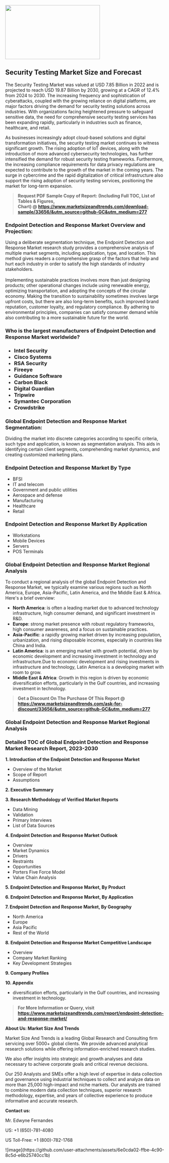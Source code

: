 <p><img class="alignnone size-medium wp-image-20088" src="https://ffe5etoiles.com/wp-content/uploads/2024/12/MST1-300x171.png" alt="" width="300" height="171" /></p><h2>Security Testing Market Size and Forecast</h2><p>The Security Testing Market was valued at USD 7.85 Billion in 2022 and is projected to reach USD 19.87 Billion by 2030, growing at a CAGR of 12.4% from 2024 to 2030. The increasing frequency and sophistication of cyberattacks, coupled with the growing reliance on digital platforms, are major factors driving the demand for security testing solutions across industries. With organizations facing heightened pressure to safeguard sensitive data, the need for comprehensive security testing services has been expanding rapidly, particularly in industries such as finance, healthcare, and retail.</p><p>As businesses increasingly adopt cloud-based solutions and digital transformation initiatives, the security testing market continues to witness significant growth. The rising adoption of IoT devices, along with the introduction of more advanced cybersecurity technologies, has further intensified the demand for robust security testing frameworks. Furthermore, the increasing compliance requirements for data privacy regulations are expected to contribute to the growth of the market in the coming years. The surge in cybercrime and the rapid digitalization of critical infrastructure also support the rising adoption of security testing services, positioning the market for long-term expansion.</p></p><blockquote id="" class=""><strong>Request PDF Sample Copy of Report: (Including Full TOC, List of Tables &amp; Figures, Chart)&nbsp;@&nbsp;<strong><a href="https://www.marketsizeandtrends.com/download-sample/33656/&utm_source=github-GC&utm_medium=277" target="_blank">https://www.marketsizeandtrends.com/download-sample/33656/&utm_source=github-GC&utm_medium=277</a></strong></strong></blockquote><h3 id="" class="">Endpoint Detection and Response Market&nbsp;Overview and Projection:</h3><p id="" class="">Using a deliberate segmentation technique, the Endpoint Detection and Response Market research study provides a comprehensive analysis of multiple market segments, including application, type, and location. This method gives readers a comprehensive grasp of the factors that help and hurt each industry in order to satisfy the high standards of industry stakeholders. <br /> <br />Implementing sustainable practices involves more than just designing products; other operational changes include using renewable energy, optimizing transportation, and adopting the concepts of the circular economy. Making the transition to sustainability sometimes involves large upfront costs, but there are also long-term benefits, such improved brand reputation, customer loyalty, and regulatory compliance. By adhering to environmental principles, companies can satisfy consumer demand while also contributing to a more sustainable future for the world.</p><h3 id="" class="">Who is the largest manufacturers of&nbsp;Endpoint Detection and Response Market worldwide?</h3><h3 class=""><p><ul><li>Intel Security </li><li> Cisco Systems </li><li> RSA Security </li><li> Fireeye </li><li> Guidance Software </li><li> Carbon Black </li><li> Digital Guardian </li><li> Tripwire </li><li> Symantec Corporation </li><li> Crowdstrike</li></ul></p></h3><h3 id="" class="">Global&nbsp;Endpoint Detection and Response Market Segmentation:</h3><p id="" class="">Dividing the market into discrete categories according to specific criteria, such type and application, is known as segmentation analysis. This aids in identifying certain client segments, comprehending market dynamics, and creating customized marketing plans.</p><h3 id="" class="">Endpoint Detection and Response Market&nbsp;By Type</h3><p><p><ul><li>BFSI </li><li> IT and telecom </li><li> Government and public utilities </li><li> Aerospace and defense </li><li> Manufacturing </li><li> Healthcare </li><li> Retail</p></li></ul></p></p><h3 id="" class="">Endpoint Detection and Response Market&nbsp;By Application</h3><p class=""><p><ul><li>Workstations </li><li> Mobile Devices </li><li> Servers </li><li> POS Terminals</li></ul></p></p><h3 id="" class="">Global Endpoint Detection and Response Market Regional Analysis</h3><p id="" class="">To conduct a regional analysis of the global Endpoint Detection and Response Market, we typically examine various regions such as North America, Europe, Asia-Pacific, Latin America, and the Middle East &amp; Africa. Here's a brief overview:</p><ul><li><strong>North America</strong>: is often a leading market due to advanced technology infrastructure, high consumer demand, and significant investment in R&amp;D.</li><li><strong>Europe</strong>: strong market presence with robust regulatory frameworks, high consumer awareness, and a focus on sustainable practices.</li><li><strong>Asia-Pacific</strong>: a rapidly growing market driven by increasing population, urbanization, and rising disposable incomes, especially in countries like China and India.</li><li><strong>Latin America</strong>: is an emerging market with growth potential, driven by economic development and increasing investment in technology and infrastructure.Due to economic development and rising investments in infrastructure and technology, Latin America is a developing market with room to grow.</li><li><strong>Middle East &amp; Africa</strong>: Growth in this region is driven by economic diversification efforts, particularly in the Gulf countries, and increasing investment in technology.</li></ul><blockquote id="" class=""><strong>Get a Discount On The Purchase Of This Report @ <strong><a href="https://www.marketsizeandtrends.com/ask-for-discount/33656/&utm_source=github-GC&utm_medium=277" target="_blank">https://www.marketsizeandtrends.com/ask-for-discount/33656/&utm_source=github-GC&utm_medium=277</a></strong></strong></blockquote><h3 id="" class="">Global Endpoint Detection and Response Market Regional Analysis</h3><h3 id="" class="">Detailed TOC of Global Endpoint Detection and Response Market Research Report, 2023-2030</h3><p id="" class=""><strong>1. Introduction of the Endpoint Detection and Response Market</strong></p><ul><li>Overview of the Market</li><li>Scope of Report</li><li>Assumptions</li></ul><p id="" class=""><strong>2. Executive Summary</strong></p><p id="" class=""><strong>3. Research Methodology of Verified Market Reports</strong></p><ul><li>Data Mining</li><li>Validation</li><li>Primary Interviews</li><li>List of Data Sources</li></ul><p id="" class=""><strong>4. Endpoint Detection and Response Market Outlook</strong></p><ul><li>Overview</li><li>Market Dynamics</li><li>Drivers</li><li>Restraints</li><li>Opportunities</li><li>Porters Five Force Model</li><li>Value Chain Analysis</li></ul><p id="" class=""><strong>5. Endpoint Detection and Response Market, By Product</strong></p><p id="" class=""><strong>6. Endpoint Detection and Response Market, By Application</strong></p><p id="" class=""><strong>7. Endpoint Detection and Response Market, By Geography</strong></p><ul><li>North America</li><li>Europe</li><li>Asia Pacific</li><li>Rest of the World</li></ul><p id="" class=""><strong>8. Endpoint Detection and Response Market Competitive Landscape</strong></p><ul><li>Overview</li><li>Company Market Ranking</li><li>Key Development Strategies</li></ul><p id="" class=""><strong>9. Company Profiles</strong></p><p id="" class=""><strong>10. Appendix</strong></p><ul><li>diversification efforts, particularly in the Gulf countries, and increasing investment in technology.</li></ul><blockquote id="" class=""><strong>For More Information or Query, visit <strong><strong><a href="https://www.marketsizeandtrends.com/report/endpoint-detection-and-response-market/" target="_blank">https://www.marketsizeandtrends.com/report/endpoint-detection-and-response-market/</a></strong></strong></strong></blockquote><p id="" class=""><strong>About Us: Market Size And Trends</strong></p><p id="" class="">Market Size And Trends is a leading Global Research and Consulting firm servicing over 5000+ global clients. We provide advanced analytical research solutions while offering information-enriched research studies.</p><p id="" class="">We also offer insights into strategic and growth analyses and data necessary to achieve corporate goals and critical revenue decisions.</p><p id="" class="">Our 250 Analysts and SMEs offer a high level of expertise in data collection and governance using industrial techniques to collect and analyze data on more than 25,000 high-impact and niche markets. Our analysts are trained to combine modern data collection techniques, superior research methodology, expertise, and years of collective experience to produce informative and accurate research.</p><p id="" class=""><strong>Contact us:</strong></p><p id="" class="">Mr. Edwyne Fernandes</p><p id="" class="">US: +1 (650)-781-4080</p><p id="" class="">US Toll-Free: +1 (800)-782-1768</p>
![image](https://github.com/user-attachments/assets/6e0cda02-ffbe-4c90-8c5d-e6b25740cc1b)
